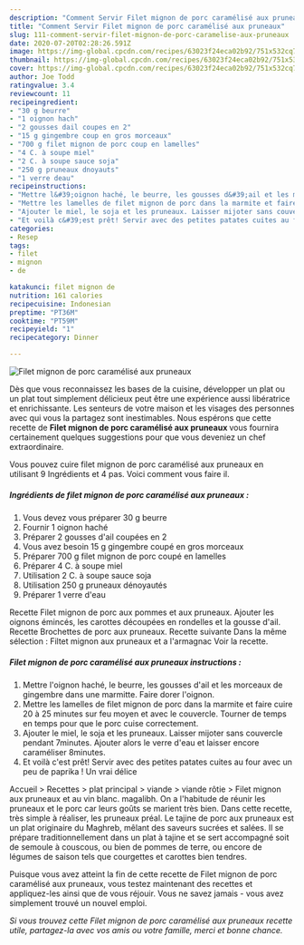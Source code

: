 ```yaml
---
description: "Comment Servir Filet mignon de porc caramélisé aux pruneaux"
title: "Comment Servir Filet mignon de porc caramélisé aux pruneaux"
slug: 111-comment-servir-filet-mignon-de-porc-caramelise-aux-pruneaux
date: 2020-07-20T02:28:26.591Z
image: https://img-global.cpcdn.com/recipes/63023f24eca02b92/751x532cq70/filet-mignon-de-porc-caramelise-aux-pruneaux-photo-principale-de-la-recette.jpg
thumbnail: https://img-global.cpcdn.com/recipes/63023f24eca02b92/751x532cq70/filet-mignon-de-porc-caramelise-aux-pruneaux-photo-principale-de-la-recette.jpg
cover: https://img-global.cpcdn.com/recipes/63023f24eca02b92/751x532cq70/filet-mignon-de-porc-caramelise-aux-pruneaux-photo-principale-de-la-recette.jpg
author: Joe Todd
ratingvalue: 3.4
reviewcount: 11
recipeingredient:
- "30 g beurre"
- "1 oignon hach"
- "2 gousses dail coupes en 2"
- "15 g gingembre coup en gros morceaux"
- "700 g filet mignon de porc coup en lamelles"
- "4 C. à soupe miel"
- "2 C. à soupe sauce soja"
- "250 g pruneaux dnoyauts"
- "1 verre deau"
recipeinstructions:
- "Mettre l&#39;oignon haché, le beurre, les gousses d&#39;ail et les morceaux de gingembre dans une marmitte. Faire dorer l&#39;oignon."
- "Mettre les lamelles de filet mignon de porc dans la marmite et faire cuire 20 à 25 minutes sur feu moyen et avec le couvercle. Tourner de temps en temps pour que le porc cuise correctement."
- "Ajouter le miel, le soja et les pruneaux. Laisser mijoter sans couvercle pendant 7minutes. Ajouter alors le verre d&#39;eau et laisser encore caraméliser 8minutes."
- "Et voilà c&#39;est prêt! Servir avec des petites patates cuites au four avec un peu de paprika ! Un vrai délice"
categories:
- Resep
tags:
- filet
- mignon
- de

katakunci: filet mignon de 
nutrition: 161 calories
recipecuisine: Indonesian
preptime: "PT36M"
cooktime: "PT59M"
recipeyield: "1"
recipecategory: Dinner

---
```



![Filet mignon de porc caramélisé aux pruneaux](https://img-global.cpcdn.com/recipes/63023f24eca02b92/751x532cq70/filet-mignon-de-porc-caramelise-aux-pruneaux-photo-principale-de-la-recette.jpg)

Dès que vous reconnaissez les bases de la cuisine, développer un plat ou un plat tout simplement délicieux peut être une expérience aussi libératrice et enrichissante. Les senteurs de votre maison et les visages des personnes avec qui vous la partagez sont inestimables. Nous espérons que cette recette de <strong> Filet mignon de porc caramélisé aux pruneaux </strong> vous fournira certainement quelques suggestions pour que vous deveniez un chef extraordinaire.

<!--inarticleads1-->

Vous pouvez cuire filet mignon de porc caramélisé aux pruneaux en utilisant 9 Ingrédients et 4 pas. Voici comment vous faire il.

##### Ingrédients de filet mignon de porc caramélisé aux pruneaux :

1. Vous devez vous préparer 30 g beurre
1. Fournir 1 oignon haché
1. Préparer 2 gousses d&#39;ail coupées en 2
1. Vous avez besoin 15 g gingembre coupé en gros morceaux
1. Préparer 700 g filet mignon de porc coupé en lamelles
1. Préparer 4 C. à soupe miel
1. Utilisation 2 C. à soupe sauce soja
1. Utilisation 250 g pruneaux dénoyautés
1. Préparer 1 verre d&#39;eau


Recette Filet mignon de porc aux pommes et aux pruneaux. Ajouter les oignons émincés, les carottes découpées en rondelles et la gousse d&#39;ail. Recette Brochettes de porc aux pruneaux. Recette suivante Dans la même sélection : Filtet mignon aux pruneaux et a l&#39;armagnac Voir la recette. 

<!--inarticleads2-->

##### Filet mignon de porc caramélisé aux pruneaux instructions :

1. Mettre l&#39;oignon haché, le beurre, les gousses d&#39;ail et les morceaux de gingembre dans une marmitte. Faire dorer l&#39;oignon.
1. Mettre les lamelles de filet mignon de porc dans la marmite et faire cuire 20 à 25 minutes sur feu moyen et avec le couvercle. Tourner de temps en temps pour que le porc cuise correctement.
1. Ajouter le miel, le soja et les pruneaux. Laisser mijoter sans couvercle pendant 7minutes. Ajouter alors le verre d&#39;eau et laisser encore caraméliser 8minutes.
1. Et voilà c&#39;est prêt! Servir avec des petites patates cuites au four avec un peu de paprika ! Un vrai délice


Accueil &gt; Recettes &gt; plat principal &gt; viande &gt; viande rôtie &gt; Filet mignon aux pruneaux et au vin blanc. magalibh. On a l&#39;habitude de réunir les pruneaux et le porc car leurs goûts se marient très bien. Dans cette recette, très simple à réaliser, les pruneaux préal. Le tajine de porc aux pruneaux est un plat originaire du Maghreb, mêlant des saveurs sucrées et salées. Il se prépare traditionnellement dans un plat à tajine et se sert accompagné soit de semoule à couscous, ou bien de pommes de terre, ou encore de légumes de saison tels que courgettes et carottes bien tendres. 

<!--inarticleads1-->

<p>
Puisque vous avez atteint la fin de cette recette de Filet mignon de porc caramélisé aux pruneaux, vous testez maintenant des recettes et appliquez-les ainsi que de vous réjouir. Vous ne savez jamais - vous avez simplement trouvé un nouvel emploi.
</p>

<p>
<i>Si vous trouvez cette Filet mignon de porc caramélisé aux pruneaux recette utile, partagez-la avec vos amis ou votre famille, merci et bonne chance.</i>
</p>
